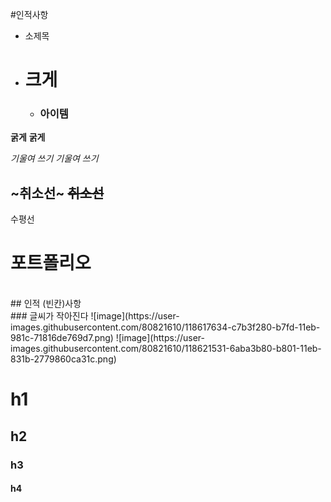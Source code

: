 #인적사항
<br/>

 - 소제목
- # 크게
  - ### 아이템
__굵게__
**굵게**

_기울여 쓰기_
*기울여 쓰기*

~취소선~
~~취소선~~
---
수평선


# 포트폴리오
<br/>
## 인적&nbsp;(빈칸)사항
<br/>
### 글씨가 작아진다
![image](https://user-images.githubusercontent.com/80821610/118617634-c7b3f280-b7fd-11eb-981c-71816de769d7.png)
![image](https://user-images.githubusercontent.com/80821610/118621531-6aba3b80-b801-11eb-831b-2779860ca31c.png)

<!--주석내용-->

# h1
## h2
### h3
#### h4

